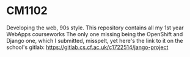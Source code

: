 # CM1102
Developing the web, 90s style. This repository contains all my 1st year WebApps courseworks
The only one missing being the OpenShift and Django one, which I submitted, misspelt, yet
here's the link to it on the school's gitlab: https://gitlab.cs.cf.ac.uk/c1722514/jango-project
